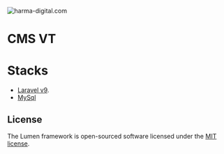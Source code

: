 
![harma-digital.com](https://harma-digital.com/logo_green.png)
# CMS VT

# Stacks

- [Laravel v9](https://laravel.com/).
-  [MySql](https://www.mysql.com/)

## License
The Lumen framework is open-sourced software licensed under the [MIT license](https://opensource.org/licenses/MIT).